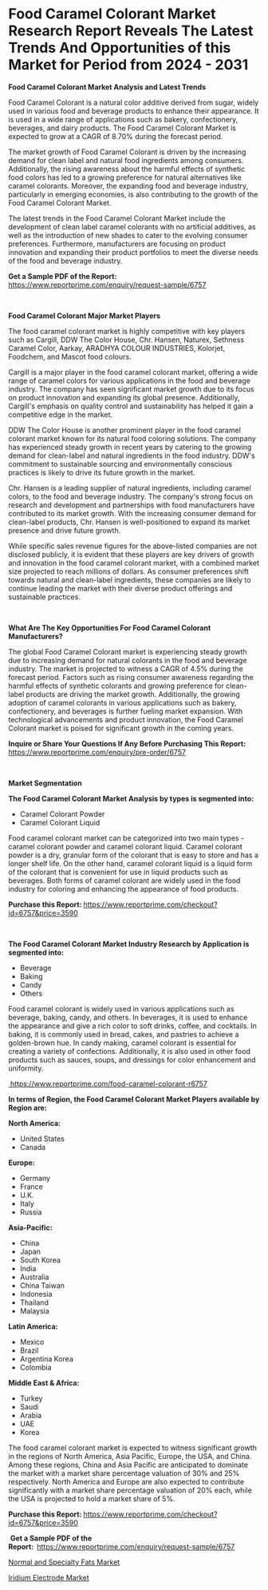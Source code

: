 <p><h1>Food Caramel Colorant Market Research Report Reveals The Latest Trends And Opportunities of this Market for Period from 2024 - 2031</h1></p><p><strong>Food Caramel Colorant Market Analysis and Latest Trends</strong></p>
<p><p>Food Caramel Colorant is a natural color additive derived from sugar, widely used in various food and beverage products to enhance their appearance. It is used in a wide range of applications such as bakery, confectionery, beverages, and dairy products. The Food Caramel Colorant Market is expected to grow at a CAGR of 8.70% during the forecast period.</p><p>The market growth of Food Caramel Colorant is driven by the increasing demand for clean label and natural food ingredients among consumers. Additionally, the rising awareness about the harmful effects of synthetic food colors has led to a growing preference for natural alternatives like caramel colorants. Moreover, the expanding food and beverage industry, particularly in emerging economies, is also contributing to the growth of the Food Caramel Colorant Market.</p><p>The latest trends in the Food Caramel Colorant Market include the development of clean label caramel colorants with no artificial additives, as well as the introduction of new shades to cater to the evolving consumer preferences. Furthermore, manufacturers are focusing on product innovation and expanding their product portfolios to meet the diverse needs of the food and beverage industry.</p></p>
<p><strong>Get a Sample PDF of the Report:&nbsp;</strong> <a href="https://www.reportprime.com/enquiry/request-sample/6757">https://www.reportprime.com/enquiry/request-sample/6757</a></p>
<p>&nbsp;</p>
<p><strong>Food Caramel Colorant Major Market Players</strong></p>
<p><p>The food caramel colorant market is highly competitive with key players such as Cargill, DDW The Color House, Chr. Hansen, Naturex, Sethness Caramel Color, Aarkay, ARADHYA COLOUR INDUSTRIES, Kolorjet, Foodchem, and Mascot food colours.</p><p>Cargill is a major player in the food caramel colorant market, offering a wide range of caramel colors for various applications in the food and beverage industry. The company has seen significant market growth due to its focus on product innovation and expanding its global presence. Additionally, Cargill's emphasis on quality control and sustainability has helped it gain a competitive edge in the market.</p><p>DDW The Color House is another prominent player in the food caramel colorant market known for its natural food coloring solutions. The company has experienced steady growth in recent years by catering to the growing demand for clean-label and natural ingredients in the food industry. DDW's commitment to sustainable sourcing and environmentally conscious practices is likely to drive its future growth in the market.</p><p>Chr. Hansen is a leading supplier of natural ingredients, including caramel colors, to the food and beverage industry. The company's strong focus on research and development and partnerships with food manufacturers have contributed to its market growth. With the increasing consumer demand for clean-label products, Chr. Hansen is well-positioned to expand its market presence and drive future growth.</p><p>While specific sales revenue figures for the above-listed companies are not disclosed publicly, it is evident that these players are key drivers of growth and innovation in the food caramel colorant market, with a combined market size projected to reach millions of dollars. As consumer preferences shift towards natural and clean-label ingredients, these companies are likely to continue leading the market with their diverse product offerings and sustainable practices.</p></p>
<p>&nbsp;</p>
<p><strong>What Are The Key Opportunities For Food Caramel Colorant Manufacturers?</strong></p>
<p><p>The global Food Caramel Colorant market is experiencing steady growth due to increasing demand for natural colorants in the food and beverage industry. The market is projected to witness a CAGR of 4.5% during the forecast period. Factors such as rising consumer awareness regarding the harmful effects of synthetic colorants and growing preference for clean-label products are driving the market growth. Additionally, the growing adoption of caramel colorants in various applications such as bakery, confectionery, and beverages is further fueling market expansion. With technological advancements and product innovation, the Food Caramel Colorant market is poised for significant growth in the coming years.</p></p>
<p><strong>Inquire or Share Your Questions If Any Before Purchasing This Report:</strong> <a href="https://www.reportprime.com/enquiry/pre-order/6757">https://www.reportprime.com/enquiry/pre-order/6757</a></p>
<p>&nbsp;</p>
<p><strong>Market Segmentation</strong></p>
<p><strong>The Food Caramel Colorant Market Analysis by types is segmented into:</strong></p>
<p><ul><li>Caramel Colorant Powder</li><li>Caramel Colorant Liquid</li></ul></p>
<p><p>Food caramel colorant market can be categorized into two main types - caramel colorant powder and caramel colorant liquid. Caramel colorant powder is a dry, granular form of the colorant that is easy to store and has a longer shelf life. On the other hand, caramel colorant liquid is a liquid form of the colorant that is convenient for use in liquid products such as beverages. Both forms of caramel colorant are widely used in the food industry for coloring and enhancing the appearance of food products.</p></p>
<p><strong>Purchase this Report:&nbsp;</strong><a href="https://www.reportprime.com/checkout?id=6757&price=3590">https://www.reportprime.com/checkout?id=6757&price=3590</a></p>
<p>&nbsp;</p>
<p><strong>The Food Caramel Colorant Market Industry Research by Application is segmented into:</strong></p>
<p><ul><li>Beverage</li><li>Baking</li><li>Candy</li><li>Others</li></ul></p>
<p><p>Food caramel colorant is widely used in various applications such as beverage, baking, candy, and others. In beverages, it is used to enhance the appearance and give a rich color to soft drinks, coffee, and cocktails. In baking, it is commonly used in bread, cakes, and pastries to achieve a golden-brown hue. In candy making, caramel colorant is essential for creating a variety of confections. Additionally, it is also used in other food products such as sauces, soups, and dressings for color enhancement and uniformity.</p></p>
<p><a href="https://www.reportprime.com/food-caramel-colorant-r6757">&nbsp;https://www.reportprime.com/food-caramel-colorant-r6757</a></p>
<p><strong>In terms of Region, the Food Caramel Colorant Market Players available by Region are:</strong></p>
<p>
    <p> <strong> North America: </strong>
        <ul>
            <li>United States</li>
            <li>Canada</li>
        </ul>
        </p> 
    <p> <strong> Europe: </strong>
        <ul>
            <li>Germany</li>
            <li>France</li>
            <li>U.K.</li>
            <li>Italy</li>
            <li>Russia</li>
        </ul>
        </p> 
    <p> <strong> Asia-Pacific: </strong>
        <ul>
            <li>China</li>
            <li>Japan</li>
            <li>South Korea</li>
            <li>India</li>
            <li>Australia</li>
            <li>China Taiwan</li>
            <li>Indonesia</li>
            <li>Thailand</li>
            <li>Malaysia</li>
        </ul>
        </p> 
    <p> <strong> Latin America: </strong>
        <ul>
            <li>Mexico</li>
            <li>Brazil</li>
            <li>Argentina Korea</li>
            <li>Colombia</li>
        </ul>
        </p> 
    <p> <strong> Middle East & Africa: </strong>
        <ul>
            <li>Turkey</li>
            <li>Saudi</li>
            <li>Arabia</li>
            <li>UAE</li>
            <li>Korea</li>
        </ul>
    </p>
    </p>
<p><p>The food caramel colorant market is expected to witness significant growth in the regions of North America, Asia Pacific, Europe, the USA, and China. Among these regions, China and Asia Pacific are anticipated to dominate the market with a market share percentage valuation of 30% and 25% respectively. North America and Europe are also expected to contribute significantly with a market share percentage valuation of 20% each, while the USA is projected to hold a market share of 5%.</p></p>
<p><strong>Purchase this Report: </strong><a href="https://www.reportprime.com/checkout?id=6757&price=3590">https://www.reportprime.com/checkout?id=6757&price=3590</a></p>
<p>&nbsp;<strong>Get a Sample PDF of the Report:&nbsp;&nbsp;</strong><a href="https://www.reportprime.com/enquiry/request-sample/6757">https://www.reportprime.com/enquiry/request-sample/6757</a></p>
<p><strong></strong></p>
<p><p><a href="https://github.com/sydneyHley85/Market-Research-Report-List-1/blob/main/normal-and-specialty-fats-market.md">Normal and Specialty Fats Market</a></p><p><a href="https://www.linkedin.com/pulse/global-iridium-electrode-market-focus-product-type-pure-bfjtc?trackingId=g1aDsqTwTXClUtbIqOAN1A%3D%3D">Iridium Electrode Market</a></p></p>